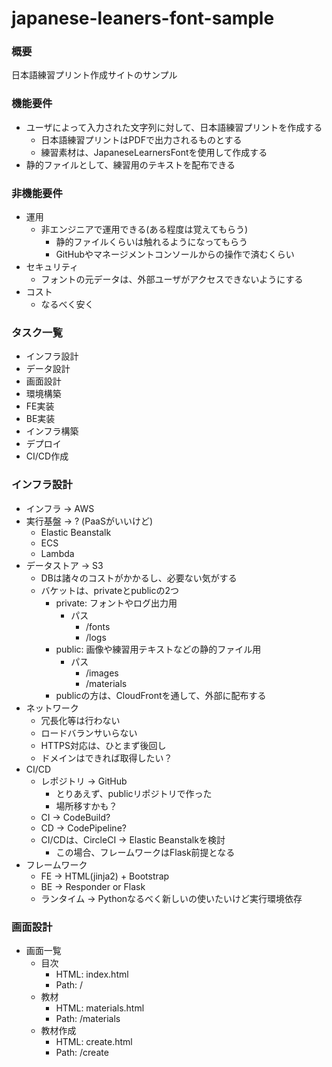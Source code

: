 # japanese-leaners-font-sample

### 概要
日本語練習プリント作成サイトのサンプル

### 機能要件
- ユーザによって入力された文字列に対して、日本語練習プリントを作成する
  - 日本語練習プリントはPDFで出力されるものとする
  - 練習素材は、JapaneseLearnersFontを使用して作成する
- 静的ファイルとして、練習用のテキストを配布できる

### 非機能要件
- 運用
  - 非エンジニアで運用できる(ある程度は覚えてもらう)
    - 静的ファイルくらいは触れるようになってもらう
    - GitHubやマネージメントコンソールからの操作で済むくらい
- セキュリティ
  - フォントの元データは、外部ユーザがアクセスできないようにする
- コスト
  - なるべく安く

### タスク一覧
- インフラ設計
- データ設計
- 画面設計
- 環境構築
- FE実装
- BE実装
- インフラ構築
- デプロイ
- CI/CD作成

### インフラ設計
- インフラ -> AWS
- 実行基盤 -> ? (PaaSがいいけど)
  - Elastic Beanstalk
  - ECS
  - Lambda
- データストア -> S3
  - DBは諸々のコストがかかるし、必要ない気がする
  - バケットは、privateとpublicの2つ
    - private: フォントやログ出力用
      - パス
        - /fonts
        - /logs
    - public: 画像や練習用テキストなどの静的ファイル用
      - パス
        - /images
        - /materials
    - publicの方は、CloudFrontを通して、外部に配布する
- ネットワーク
  - 冗長化等は行わない
  - ロードバランサいらない
  - HTTPS対応は、ひとまず後回し
  - ドメインはできれば取得したい？
- CI/CD
  - レポジトリ -> GitHub
    - とりあえず、publicリポジトリで作った
    - 場所移すかも？
  - CI -> CodeBuild?
  - CD -> CodePipeline?
  - CI/CDは、CircleCI -> Elastic Beanstalkを検討
    - この場合、フレームワークはFlask前提となる
- フレームワーク
  - FE -> HTML(jinja2) + Bootstrap
  - BE -> Responder or Flask
  - ランタイム -> Pythonなるべく新しいの使いたいけど実行環境依存

### 画面設計
- 画面一覧
  - 目次
    - HTML: index.html
    - Path: /
  - 教材
    - HTML: materials.html
    - Path: /materials
  - 教材作成
    - HTML: create.html
    - Path: /create

